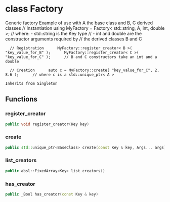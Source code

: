 # class Factory


 Generic factory Example of use with A the base class and B, C derived classes      // Instantiation      using MyFactory = Factory< std::string, A, int, double >;      // where: - std::string is the Key type      //        - int and double are the constructor arguments required by      //        the derived classes B and C

      // Registration      MyFactory::register_creator< B >( "key_value_for_B" );      MyFactory::register_creator< C >( "key_value_for_C" );      // B and C constructors take an int and a double

      // Creation      auto c = MyFactory::create( "key_value_for_C", 2, 8.6 );      // where c is a std::unique_ptr< A >



```cpp
Inherits from Singleton
```



## Functions

### register_creator

```cpp
public void register_creator(Key key)
```


### create

```cpp
public std::unique_ptr<BaseClass> create(const Key & key, Args... args)
```


### list_creators

```cpp
public absl::FixedArray<Key> list_creators()
```


### has_creator

```cpp
public _Bool has_creator(const Key & key)
```




